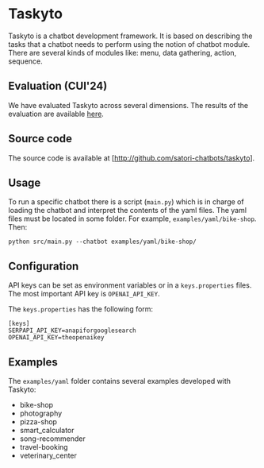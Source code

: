 # Taskyto

Taskyto is a chatbot development framework. It is based on describing the tasks that a chatbot needs to perform using the notion of chatbot module. There are several kinds of modules like: menu, data gathering, action, sequence.

## Evaluation (CUI'24)

We have evaluated Taskyto across several dimensions. The results of the evaluation are available [here](evaluation/README.md).

## Source code

The source code is available at [http://github.com/satori-chatbots/taskyto].

## Usage

To run a specific chatbot there is a script (`main.py`) which is in charge of loading the chatbot and interpret the contents of the yaml files. The yaml files must be located in some folder. For example, `examples/yaml/bike-shop`. Then:

```
python src/main.py --chatbot examples/yaml/bike-shop/
```

## Configuration

API keys can be set as environment variables or in a `keys.properties` files.
The most important API key is `OPENAI_API_KEY`.

The `keys.properties` has the following form:

```
[keys]
SERPAPI_API_KEY=anapiforgooglesearch
OPENAI_API_KEY=theopenaikey
```

## Examples

The `examples/yaml` folder contains several examples developed with Taskyto:

 * bike-shop
 * photography
 * pizza-shop  
 * smart_calculator  
 * song-recommender  
 * travel-booking  
 * veterinary_center

